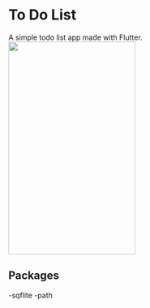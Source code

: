 # To Do List 

A simple todo list app made with Flutter.
<img src=https://user-images.githubusercontent.com/56589369/100544883-d87da580-3269-11eb-8fa3-5e35d06dfc69.png height="420" width="250">

## Packages
-sqflite
-path
